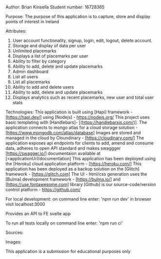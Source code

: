 Author: Brian Kinsella
Student number: 16728365

Purpose:
The purpose of this application is to capture, store and display points of interest in Ireland

Attributes:

1. User account functionality, signup, login, edit, logout, delete account.
2. Storage and display of data per user
3. Unlimited placemarks
4. Displays a list of placemarks per user
5. Ability to filter by category
7. Ability to add, delete and update placemarks
8. Admin dashboard
9. List all users
10. List all placemarks
11. Ability to add and delete users
12. Ability to add, delete and update placemarks
13. Displays analytics such as recent placemarks, new user and total user stats


Technologies:
This application is built using [Hapi] framework - [https://hapi.dev/] using [Nodejs] - https://nodejs.org/
This project uses basic templating with [Handlebars]- [(https://handlebarsjs.com/)].
The application connects to mongo atlas for a cloud storage solution - [https://www.mongodb.com/atlas/database]
Images are stored and managed in the cloud by Cloundinary - [https://cloudinary.com/]
The application exposes api endpoints for clients to add, amend and consume data, adheres to open API standard and makes swaggger [https://swagger.io/] documentaion available at [<applicationUrl/documentation]
This application has been deployed using the [Heroku] cloud application platform - [https://heroku.com/]
This application has been deployed as a backup solution on the [Glitch] framework - [https://glitch.com]
The UI - html/css generation uses the [Bulma] development framework - [https://bulma.io/] and [https://use.fontawesome.com] library
[Github] is our source-code/version control platform - https://github.com/

For local development:
on command line enter: 'npm run dev'
in browser visit localhost:3000

Provides an API to FE svelte app

To run all tests locally
on command line enter: 'npm run ci'

Sources:

Images:


This application is a submission for educational purposes only
